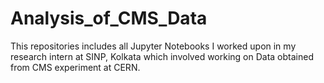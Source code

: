 # Analysis_of_CMS_Data
This repositories includes all Jupyter Notebooks I worked upon in my research intern at SINP, Kolkata which involved working on Data obtained from CMS experiment at CERN.
